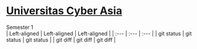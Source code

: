 <h1><a href="https://unsia.ac.id/" target="_blank">Universitas Cyber Asia</a></h1>
Semester 1 <br>
| Left-aligned | Left-aligned | Left-aligned |
| :---         | :---         | :---         |
| git status   | git status     | git status    |
| git diff     | git diff       | git diff      |